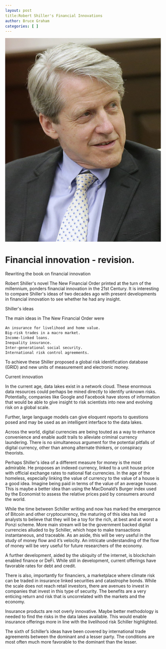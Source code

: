 ```yaml
---
layout: post 
title:Robert Shiller's Financial Innovations
author: Bruce Graham
categories: [ ]
---
```


![Robert Shiller](/images/shiller.jpg)

# Financial innovation - revision.

Rewriting the book on financial innovation

Robert Shiller's novel The New Financial Order printed at the turn of the millennium, ponders financial innovation in the 21st Century. It is interesting to compare Shiller's ideas of two decades ago with present developments in financial innovation to see whether he had any insight.

Shiller's ideas

The main ideas in The New Financial Order were

    An insurance for livelihood and home value.
    Big-risk trades in a macro market.
    Income-linked loans.
    Inequality insurance.
    Inter-generational social security.
    International risk control agreements.

To achieve these Shiller proposed a global risk identification database (GRID) and new units of measurement and electronic money.

Current innovation

In the current age, data lakes exist in a network cloud. These enormous data resources could perhaps be mined directly to identify unknown risks. Potentially, companies like Google and Facebook have stores of information that would be able to give insight to risk scientists into new and evolving risk on a global scale.

Further, large language models can give eloquent reports to questions posed and may be used as an intelligent interface to the data lakes.

Across the world, digital currencies are being touted as a way to enhance convenience and enable audit trails to alleviate criminal currency laundering. There is no simultaneous argument for the potential pitfalls of digital currency, other than among alternate thinkers, or conspiracy theorists.

Perhaps Shiller's idea of a different measure for money is the most admirable. He proposes an indexed currency, linked to a unit house price with official exchange rates to national fiat currencies. In the age of the homeless, especially linking the value of currency to the value of a house is a good idea. Imagine being paid in terms of the value of an average house. This is maybe a better idea than using the MacDonald’s Burger index used by the Economist to assess the relative prices paid by consumers around the world.

While the time between Schiller writing and now has marked the emergence of Bitcoin and other cryptocurrency, the maturing of this idea has led analysts to believe that they will be a toy for the rich, at best and at worst a Ponzi scheme. More main stream will be the government backed digital currencies alluded to by Schiller, which hope to make transactions instantaneous, and traceable. As an aside, this will be very useful in the study of money flow and it’s velocity. An intricate understanding of the flow of money will be very useful for future researchers of the economy.

A further development, aided by the ubiquity of the internet, is blockchain enabled finance or DeFi. While still in development, current offerings have favorable rates for debt and credit.

There is also, importantly for financiers, a marketplace where climate risk can be traded in insurance linked securities and catastrophe bonds. While the scale does not reach retail investors, there are avenues to invest in companies that invest in this type of security. The benefits are a very enticing return and risk that is uncorrelated with the markets and the economy.

Insurance products are not overly innovative. Maybe better methodology is needed to find the risks in the data lakes available. This would enable insurance offerings more in line with the livelihood risk Schiller highlighted.

The sixth of Schiller’s ideas have been covered by international trade agreements between the dominant and a lesser party. The conditions are most often much more favorable to the dominant than the lesser.

